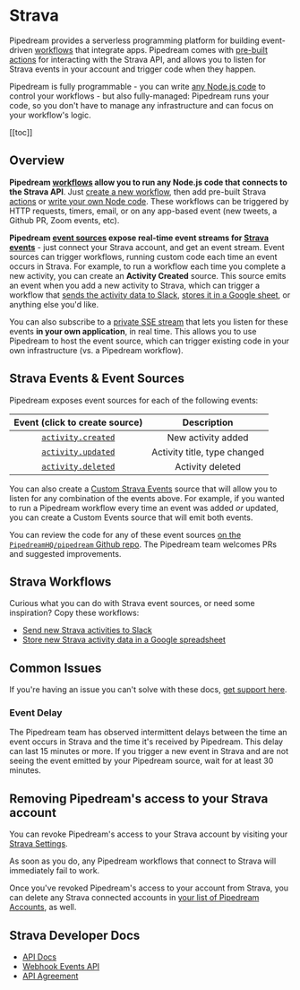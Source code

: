 # Strava

Pipedream provides a serverless programming platform for building event-driven [workflows](/workflows/) that integrate apps. Pipedream comes with [pre-built actions](/workflows/steps/actions/) for interacting with the Strava API, and allows you to listen for Strava events in your account and trigger code when they happen.

Pipedream is fully programmable - you can write [any Node.js code](/workflows/steps/code/) to control your workflows - but also fully-managed: Pipedream runs your code, so you don't have to manage any infrastructure and can focus on your workflow's logic.

[[toc]]

## Overview

**Pipedream [workflows](/workflows/) allow you to run any Node.js code that connects to the Strava API**. Just [create a new workflow](https://pipedream.com/new), then add pre-built Strava [actions](/workflows/steps/actions/) or [write your own Node code](/workflows/steps/code/). These workflows can be triggered by HTTP requests, timers, email, or on any app-based event (new tweets, a Github PR, Zoom events, etc).

**Pipedream [**event sources**](/event-sources/) expose real-time event streams for [Strava events](#strava-events-event-sources)** - just connect your Strava account, and get an event stream. Event sources can trigger workflows, running custom code each time an event occurs in Strava. For example, to run a workflow each time you complete a new activity, you can create an **Activity Created** source. This source emits an event when you add a new activity to Strava, which can trigger a workflow that [sends the activity data to Slack](https://pipedream.com/@dylan/send-new-strava-activities-to-slack-p_5VCBKZ/edit), [stores it in a Google sheet](https://pipedream.com/@dylan/store-new-strava-activity-data-in-a-google-spreadsheet-p_D1CvkG/edit), or anything else you'd like.

You can also subscribe to a [private SSE stream](/api/sse/) that lets you listen for these events **in your own application**, in real time. This allows you to use Pipedream to host the event source, which can trigger existing code in your own infrastructure (vs. a Pipedream workflow).

## Strava Events & Event Sources

Pipedream exposes event sources for each of the following events:

|                                Event (click to create source)                                 |         Description          |
| :-------------------------------------------------------------------------------------------: | :--------------------------: |
| [`activity.created`](https://pipedream.com/sources?action=create&key=strava-activity-created) |      New activity added      |
| [`activity.updated`](https://pipedream.com/sources?action=create&key=strava-activity-updated) | Activity title, type changed |
| [`activity.deleted`](https://pipedream.com/sources?action=create&key=strava-activity-deleted) |       Activity deleted       |

You can also create a [Custom Strava Events](https://pipedream.com/sources?action=create&key=strava-custom-events) source that will allow you to listen for any combination of the events above. For example, if you wanted to run a Pipedream workflow every time an event was added _or_ updated, you can create a Custom Events source that will emit both events.

You can review the code for any of these event sources [on the `PipedreamHQ/pipedream` Github repo](https://github.com/PipedreamHQ/pipedream/tree/master/components/strava). The Pipedream team welcomes PRs and suggested improvements.

## Strava Workflows

Curious what you can do with Strava event sources, or need some inspiration? Copy these workflows:

- [Send new Strava activities to Slack](https://pipedream.com/@dylan/send-new-strava-activities-to-slack-p_5VCBKZ/edit)
- [Store new Strava activity data in a Google spreadsheet](https://pipedream.com/@dylan/store-new-strava-activities-in-a-google-spreadsheet-p_D1CvkG/edit)

## Common Issues

If you're having an issue you can't solve with these docs, [get support here](https://docs.pipedream.com/support/).

### Event Delay

The Pipedream team has observed intermittent delays between the time an event occurs in Strava and the time it's received by Pipedream. This delay can last 15 minutes or more. If you trigger a new event in Strava and are not seeing the event emitted by your Pipedream source, wait for at least 30 minutes. 

## Removing Pipedream's access to your Strava account

You can revoke Pipedream's access to your Strava account by visiting your [Strava Settings](https://www.strava.com/settings/apps).

As soon as you do, any Pipedream workflows that connect to Strava will immediately fail to work.

Once you've revoked Pipedream's access to your account from Strava, you can delete any Strava connected accounts in [your list of Pipedream Accounts](https://pipedream.com/accounts), as well.

## Strava Developer Docs

- [API Docs](http://developers.strava.com/)
- [Webhook Events API](https://developers.strava.com/docs/webhooks/)
- [API Agreement](https://www.strava.com/legal/api)

<Footer />
